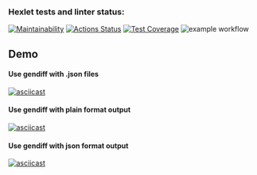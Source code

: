 ### Hexlet tests and linter status:
[![Maintainability](https://api.codeclimate.com/v1/badges/aefe9278193b1024f81d/maintainability)](https://codeclimate.com/github/Ulanof-code/python-project-lvl2/maintainability)
[![Actions Status](https://github.com/Ulanof-code/python-project-lvl2/workflows/hexlet-check/badge.svg)](https://github.com/Ulanof-code/python-project-lvl2/actions)
[![Test Coverage](https://api.codeclimate.com/v1/badges/aefe9278193b1024f81d/test_coverage)](https://codeclimate.com/github/Ulanof-code/python-project-lvl2/test_coverage)
![example workflow](https://github.com/Ulanof-code/python-project-lvl2/actions/workflows/python-package.yml/badge.svg)



## Demo
#### Use gendiff with .json files
[![asciicast](https://asciinema.org/a/Pj15Khwvzv4lcYFfxCJNoJEqZ.svg)](https://asciinema.org/a/Pj15Khwvzv4lcYFfxCJNoJEqZ)

#### Use gendiff with plain format output
[![asciicast](https://asciinema.org/a/GW0CGIJvRks2SoaZu2cQ2z7vT.svg)](https://asciinema.org/a/GW0CGIJvRks2SoaZu2cQ2z7vT)

#### Use gendiff with json format output
[![asciicast](https://asciinema.org/a/3Luytcj4Mmf3f34qb8OVSMGqx.svg)](https://asciinema.org/a/3Luytcj4Mmf3f34qb8OVSMGqx)